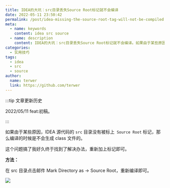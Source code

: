 ```yaml
---
title: IDEA的大坑：src目录丢失Source Root标记就不会编译
date: 2022-05-11 23:50:42
permalink: /post/idea-missing-the-source-root-tag-will-not-be-compiled.html
meta:
  - name: keywords
    content: idea src source
  - name: description
    content: IDEA的大坑：src目录丢失Source Root标记就不会编译。如果由于某些原因，IDEA 源代码的 src 目录没有被标上 Source Root 标记，那么编译的时候是不会生成 class 文件的。
categories:
  - 实用技巧
tags:
  - idea
  - src
  - source
author: 
  name: terwer
  link: https://github.com/terwer
---
```


:::tip 文章更新历史

2022/05/11 feat:初稿。

:::

如果由于某些原因，IDEA 源代码的 `src` 目录没有被标上` Source Root` 标记，那么编译的时候是不会生成 class 文件的。

这个问题搞了我好久终于找到了解决办法，重新加上标记即可。

**方法：**

在 src 目录点击邮件 Mark Directory as -> Source Root，重新编译即可。

![](https://img1.terwer.space/20220511200506.png)

